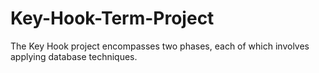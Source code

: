 # Key-Hook-Term-Project
The Key Hook project encompasses two phases, each of which involves applying database techniques.
